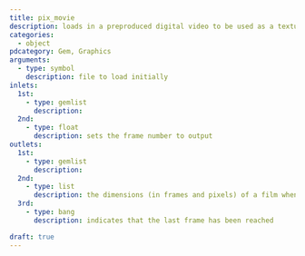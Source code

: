 ```yaml
---
title: pix_movie
description: loads in a preproduced digital video to be used as a texture, bitblit, or something else
categories:
  - object
pdcategory: Gem, Graphics
arguments:
  - type: symbol
    description: file to load initially
inlets:
  1st:
    - type: gemlist
      description:
  2nd:
    - type: float
      description: sets the frame number to output
outlets:
  1st:
    - type: gemlist
      description:
  2nd:
    - type: list
      description: the dimensions (in frames and pixels) of a film when it gets loaded
  3rd:
    - type: bang
      description: indicates that the last frame has been reached

draft: true
---
```

